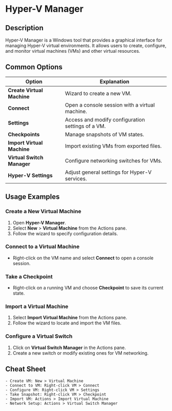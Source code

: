 # Hyper-V Manager

## Description

Hyper-V Manager is a Windows tool that provides a graphical interface for managing Hyper-V virtual environments. It allows users to create, configure, and monitor virtual machines (VMs) and other virtual resources.

## Common Options

| Option                  | Explanation                                               |
|-------------------------|-----------------------------------------------------------|
| **Create Virtual Machine** | Wizard to create a new VM.                                |
| **Connect**             | Open a console session with a virtual machine.            |
| **Settings**            | Access and modify configuration settings of a VM.         |
| **Checkpoints**         | Manage snapshots of VM states.                            |
| **Import Virtual Machine** | Import existing VMs from exported files.                   |
| **Virtual Switch Manager** | Configure networking switches for VMs.                    |
| **Hyper-V Settings**    | Adjust general settings for Hyper-V services.             |

## Usage Examples

### Create a New Virtual Machine

1. Open **Hyper-V Manager**.
2. Select **New** > **Virtual Machine** from the Actions pane.
3. Follow the wizard to specify configuration details.

### Connect to a Virtual Machine

- Right-click on the VM name and select **Connect** to open a console session.

### Take a Checkpoint

- Right-click on a running VM and choose **Checkpoint** to save its current state.

### Import a Virtual Machine

1. Select **Import Virtual Machine** from the Actions pane.
2. Follow the wizard to locate and import the VM files.

### Configure a Virtual Switch

1. Click on **Virtual Switch Manager** in the Actions pane.
2. Create a new switch or modify existing ones for VM networking.

## Cheat Sheet

```plaintext
- Create VM: New > Virtual Machine
- Connect to VM: Right-click VM > Connect
- Configure VM: Right-click VM > Settings
- Take Snapshot: Right-click VM > Checkpoint
- Import VM: Actions > Import Virtual Machine
- Network Setup: Actions > Virtual Switch Manager
```
